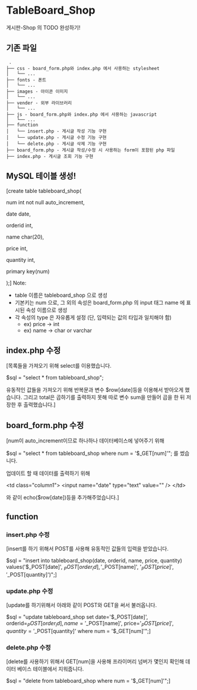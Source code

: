 # TableBoard_Shop
게시판-Shop 의 TODO 완성하기!

## 기존 파일
```
 .
├── css - board_form.php와 index.php 에서 사용하는 stylesheet
│   └── ...
├── fonts - 폰트
│   └── ...
├── images - 아이콘 이미지
│   └── ...
├── vender - 외부 라이브러리
│   └── ...
├── js - board_form.php와 index.php 에서 사용하는 javascript
│   └── ...
├── function
│   └── insert.php - 게시글 작성 기능 구현
│   └── update.php - 게시글 수정 기능 구현
│   └── delete.php - 게시글 삭제 기능 구현
├── board_form.php - 게시글 작성/수정 시 사용하는 form이 포함된 php 파일
├── index.php - 게시글 조회 기능 구현
```

## MySQL 테이블 생성!

[create table tableboard_shop(
 
 num int not null auto_increment,
 
 date date,
 
 orderid int,
 
 name char(20),
 
 price int,
 
 quantity int,
 
 primary key(num)
 
 );]
Note: 
- table 이름은 tableboard_shop 으로 생성
- 기본키는 num 으로, 그 외의 속성은 board_form.php 의 input 태그 name 에 표시된 속성 이름으로 생성
- 각 속성의 type 은 자유롭게 설정 (단, 입력되는 값의 타입과 일치해야 함)
    - ex) price -> int
    - ex) name -> char or varchar
    
    
## index.php 수정
[목록들을 가져오기 위해 select를 이용했습니다.
 
 $sql = "select * from tableboard_shop";
 
 유동적인 값들을 가져오기 위해 반복문과 변수 $row[date]등을 이용해서 받아오게 했습니다.
 그리고 total은 곱하기를 출력하지 못해 따로 변수 sum을 만들어 곱을 한 뒤 저장한 후 출력했습니다.]

## board_form.php 수정
[num이 auto_increment이므로 하나하나 데이터베이스에 넣어주기 위해
 
 $sql = "select * from tableboard_shop where num = '$_GET[num]'";
 를 썼습니다.
 
 업데이트 할 때 데이터를 출력하기 위해
 
 \<td class="column1"\> \<input name="date" type="text" value="<? echo($row[date])#TODO: 정보 표시 ?>" /\> \</td\>
 
 와 같이 echo($row[date])등을 추가해주었습니다.]

## function
### insert.php 수정
[insert를 하기 위해서 POST를 사용해 유동적인 값들의 입력을 받았습니다.
 
 $sql = "insert into tableboard_shop(date, orderid, name, price, quantity) values('$_POST[date]', $_POST[order_id], '$_POST[name]', '$_POST[price]', '$_POST[quantity]')";]


### update.php 수정
[update를 하기위해서 아래와 같이 POST와 GET을 써서 불러옵니다.
 
 $sql = "update tableboard_shop set date='$_POST[date]', orderid=$_POST[order_id], name='$_POST[name]', price='$_POST[price]', quantity='$_POST[quantity]' where num = '$_GET[num]'";]



### delete.php 수정
[delete를 사용하기 위해서 GET[num]을 사용해 프라이머리 넘버가 몇인지 확인해 데이터 베이스 테이블에서 지워줍니다.
 
 $sql = "delete from tableboard_shop where num = '$_GET[num]'";]

